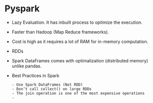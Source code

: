# Pyspark

- Lazy Evaluation. It has inbuilt process to optimize the execution. 
- Faster than Hadoop (Map Reduce frameworks). 
- Cost is high as it requires a lot of RAM for in-memory computation.
- RDDs
- Spark DataFrames comes with optimalization (distributed memory) unlike pandas.
- Best Practices in Spark

      - Use Spark DataFrames (Not RDD)
      - Don’t call collect() on large RDDs
      - The join operation is one of the most expensive operations
      - 
